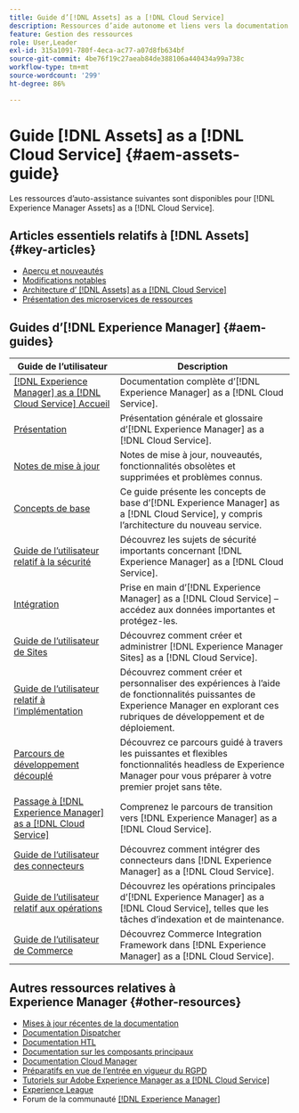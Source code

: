 ```yaml
---
title: Guide d’[!DNL Assets] as a [!DNL Cloud Service]
description: Ressources d’aide autonome et liens vers la documentation [!DNL Adobe Experience Manager Assets] as a [!DNL Cloud Service]
feature: Gestion des ressources
role: User,Leader
exl-id: 315a1091-780f-4eca-ac77-a07d8fb634bf
source-git-commit: 4be76f19c27aeab84de388106a440434a99a738c
workflow-type: tm+mt
source-wordcount: '299'
ht-degree: 86%

---
```


# Guide [!DNL Assets] as a [!DNL Cloud Service]  {#aem-assets-guide}

Les ressources d’auto-assistance suivantes sont disponibles pour [!DNL Experience Manager Assets] as a [!DNL Cloud Service].

## Articles essentiels relatifs à [!DNL Assets]  {#key-articles}

* [Aperçu et nouveautés](overview.md)
* [Modifications notables](/help/assets/assets-cloud-changes.md)
* [Architecture d’ [!DNL Assets] as a [!DNL Cloud Service]](architecture.md)
* [Présentation des microservices de ressources](/help/assets/asset-microservices-overview.md)

## Guides d’[!DNL Experience Manager]  {#aem-guides}

| Guide de l’utilisateur | Description |
|---|---|
| [[!DNL Experience Manager] as a [!DNL Cloud Service] Accueil](/help/landing/home.md) | Documentation complète d’[!DNL Experience Manager] as a [!DNL Cloud Service]. |
| [Présentation](/help/overview/home.md) | Présentation générale et glossaire d’[!DNL Experience Manager] as a [!DNL Cloud Service]. |
| [Notes de mise à jour](/help/release-notes/home.md) | Notes de mise à jour, nouveautés, fonctionnalités obsolètes et supprimées et problèmes connus. |
| [Concepts de base](/help/core-concepts/home.md) | Ce guide présente les concepts de base d’[!DNL Experience Manager] as a [!DNL Cloud Service], y compris l’architecture du nouveau service. |
| [Guide de l’utilisateur relatif à la sécurité](/help/security/home.md) | Découvrez les sujets de sécurité importants concernant [!DNL Experience Manager] as a [!DNL Cloud Service]. |
| [Intégration](/help/onboarding/home.md) | Prise en main d’[!DNL Experience Manager] as a [!DNL Cloud Service] – accédez aux données importantes et protégez-les. |
| [Guide de l’utilisateur de Sites](/help/sites-cloud/home.md) | Découvrez comment créer et administrer [!DNL Experience Manager Sites] as a [!DNL Cloud Service]. |
| [Guide de l’utilisateur relatif à l’implémentation](/help/implementing/home.md) | Découvrez comment créer et personnaliser des expériences à l’aide de fonctionnalités puissantes de Experience Manager en explorant ces rubriques de développement et de déploiement. |
| [Parcours de développement découplé](/help/journey-headless/developer/overview.md) | Découvrez ce parcours guidé à travers les puissantes et flexibles fonctionnalités headless de Experience Manager pour vous préparer à votre premier projet sans tête. |
| [Passage à  [!DNL Experience Manager] as a [!DNL Cloud Service]](/help/move-to-cloud-service/home.md) | Comprenez le parcours de transition vers [!DNL Experience Manager] as a [!DNL Cloud Service]. |
| [Guide de l’utilisateur des connecteurs](/help/connectors/home.md) | Découvrez comment intégrer des connecteurs dans [!DNL Experience Manager] as a [!DNL Cloud Service]. |
| [Guide de l’utilisateur relatif aux opérations](/help/operations/home.md) | Découvrez les opérations principales d’[!DNL Experience Manager] as a [!DNL Cloud Service], telles que les tâches d’indexation et de maintenance. |
| [Guide de l’utilisateur de Commerce](/help/commerce-cloud/home.md) | Découvrez Commerce Integration Framework dans [!DNL Experience Manager] as a [!DNL Cloud Service]. |

## Autres ressources relatives à Experience Manager {#other-resources}

* [Mises à jour récentes de la documentation](https://experienceleague.adobe.com/docs/experience-manager-release-information/aem-release-updates/doc-updates/documentation-updates.html?lang=fr#aem-as-a-cloud-service)
* [Documentation Dispatcher](/help/implementing/dispatcher/overview.md)
* [Documentation HTL](https://experienceleague.adobe.com/docs/experience-manager-htl/using/overview.html?lang=fr)
* [Documentation sur les composants principaux](https://experienceleague.adobe.com/docs/experience-manager-core-components/using/introduction.html?lang=fr)
* [Documentation Cloud Manager](https://experienceleague.adobe.com/docs/experience-manager-cloud-manager/using/introduction-to-cloud-manager.html?lang=fr)
* [Préparatifs en vue de l’entrée en vigueur du RGPD](/help/onboarding/data-privacy-and-protection-readiness/aem-readiness.md)
* [Tutoriels sur Adobe Experience Manager as a [!DNL Cloud Service] ](https://experienceleague.adobe.com/docs/experience-manager-learn/cloud-service/overview.html?lang=fr)
* [Experience League](https://experienceleague.adobe.com/?promoid=K42KVXHD&amp;mv=other&amp;lang=fr#recommended/solutions/experience-manager)
* Forum de la communauté [[!DNL Experience Manager] ](https://experienceleaguecommunities.adobe.com/t5/adobe-experience-manager/ct-p/adobe-experience-manager-community)

